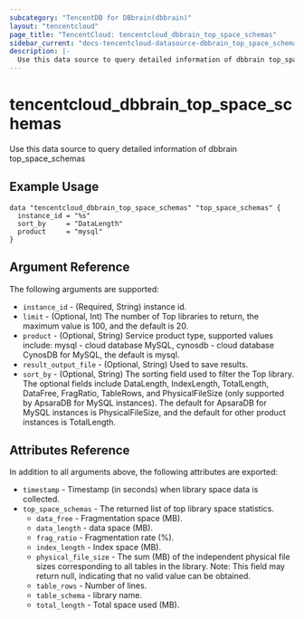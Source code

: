```yaml
---
subcategory: "TencentDB for DBbrain(dbbrain)"
layout: "tencentcloud"
page_title: "TencentCloud: tencentcloud_dbbrain_top_space_schemas"
sidebar_current: "docs-tencentcloud-datasource-dbbrain_top_space_schemas"
description: |-
  Use this data source to query detailed information of dbbrain top_space_schemas
---
```


# tencentcloud_dbbrain_top_space_schemas

Use this data source to query detailed information of dbbrain top_space_schemas

## Example Usage

```hcl
data "tencentcloud_dbbrain_top_space_schemas" "top_space_schemas" {
  instance_id = "%s"
  sort_by     = "DataLength"
  product     = "mysql"
}
```

## Argument Reference

The following arguments are supported:

* `instance_id` - (Required, String) instance id.
* `limit` - (Optional, Int) The number of Top libraries to return, the maximum value is 100, and the default is 20.
* `product` - (Optional, String) Service product type, supported values include: mysql - cloud database MySQL, cynosdb - cloud database CynosDB for MySQL, the default is mysql.
* `result_output_file` - (Optional, String) Used to save results.
* `sort_by` - (Optional, String) The sorting field used to filter the Top library. The optional fields include DataLength, IndexLength, TotalLength, DataFree, FragRatio, TableRows, and PhysicalFileSize (only supported by ApsaraDB for MySQL instances). The default for ApsaraDB for MySQL instances is PhysicalFileSize, and the default for other product instances is TotalLength.

## Attributes Reference

In addition to all arguments above, the following attributes are exported:

* `timestamp` - Timestamp (in seconds) when library space data is collected.
* `top_space_schemas` - The returned list of top library space statistics.
  * `data_free` - Fragmentation space (MB).
  * `data_length` - data space (MB).
  * `frag_ratio` - Fragmentation rate (%).
  * `index_length` - Index space (MB).
  * `physical_file_size` - The sum (MB) of the independent physical file sizes corresponding to all tables in the library. Note: This field may return null, indicating that no valid value can be obtained.
  * `table_rows` - Number of lines.
  * `table_schema` - library name.
  * `total_length` - Total space used (MB).



